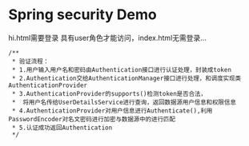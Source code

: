 # Spring security Demo

hi.html需要登录 具有user角色才能访问，index.html无需登录...
```
/**
 * 验证流程：
 * 1.用户输入用户名和密码由Authentication接口进行认证处理，封装成token
 * 2.Authentication交给AuthenticationManager接口进行处理，和调度实现类AuthenticationProvider
 * 3.AuthenticationProvider的supports()检测token是否合法，
 *  将用户名传给UserDetailsService进行查询，返回数据源用户信息和权限信息
 * 4.AuthenticationProvider对用户信息进行Authenticate(),利用PasswordEncoder对名文密码进行加密与数据源中的进行匹配
 * 5.认证成功返回Authentication
 */
```

